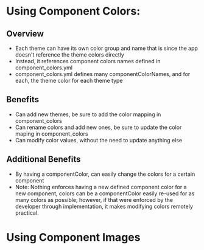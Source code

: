 # Using Component Colors:
## Overview
- Each theme can have its own color group and name that is since the app doesn't reference the theme colors directly
- Instead, it references component colors names defined in component_colors.yml
- component_colors.yml defines many componentColorNames, and for each, the theme color for each theme type

## Benefits 
- Can add new themes, be sure to add the color mapping in component_colors
- Can rename colors and add new ones, be sure to update the color maping in component_colors
- Can modify color values, without the need to update anything else

## Additional Benefits
- By having a componentColor, can easily change the colors for a certain component
- Note: Nothing enforces having a new defined component color for a new component, colors can be a componentColor easily re-used for as many colors as possible; however, if that were enforced by the developer through implementation, it makes modifying colors remotely practical.  

# Using Component Images

